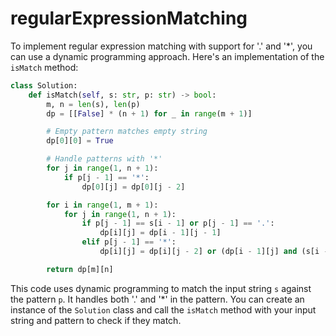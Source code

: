 # regularExpressionMatching

To implement regular expression matching with support for '.' and '*', you can use a dynamic programming approach. Here's an implementation of the `isMatch` method:

```python
class Solution:
    def isMatch(self, s: str, p: str) -> bool:
        m, n = len(s), len(p)
        dp = [[False] * (n + 1) for _ in range(m + 1)]

        # Empty pattern matches empty string
        dp[0][0] = True

        # Handle patterns with '*'
        for j in range(1, n + 1):
            if p[j - 1] == '*':
                dp[0][j] = dp[0][j - 2]

        for i in range(1, m + 1):
            for j in range(1, n + 1):
                if p[j - 1] == s[i - 1] or p[j - 1] == '.':
                    dp[i][j] = dp[i - 1][j - 1]
                elif p[j - 1] == '*':
                    dp[i][j] = dp[i][j - 2] or (dp[i - 1][j] and (s[i - 1] == p[j - 2] or p[j - 2] == '.'))

        return dp[m][n]
```

This code uses dynamic programming to match the input string `s` against the pattern `p`. It handles both '.' and '*' in the pattern. You can create an instance of the `Solution` class and call the `isMatch` method with your input string and pattern to check if they match.
